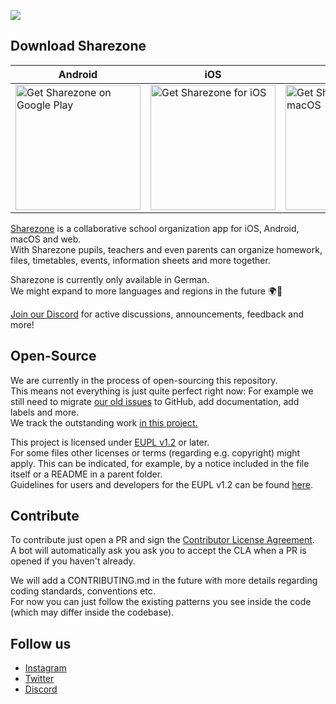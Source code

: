 ![](https://user-images.githubusercontent.com/29028262/151260826-4d13664c-8269-442c-bf78-1197899afffb.png)

## Download Sharezone

Android | iOS  | macOS | Web
---|---|--- | ---
<a href='https://play.google.com/store/apps/details?id=de.codingbrain.sharezone'><img width=200 alt='Get Sharezone on Google Play' src='https://play.google.com/intl/en_us/badges/static/images/badges/en_badge_web_generic.png'/> | <a href='https://apps.apple.com/de/app/sharezone/id1434868489'><img width=200 alt='Get Sharezone for iOS' src='https://user-images.githubusercontent.com/29028262/151261787-583371c2-db71-48c0-8dcf-64abb1af9090.svg'/> | <a href='https://apps.apple.com/de/app/sharezone/id1434868489'><img width=200 alt='Get Sharezone for macOS' src='https://user-images.githubusercontent.com/29028262/151261788-bce0bb3a-52a4-48d7-ab03-75bc4e904e7b.svg'/> | <a href='https://web.sharezone.net'><img width=200 alt='Open the Sharezone web app' src='https://user-images.githubusercontent.com/29028262/151261789-ac4d7496-ff14-4ef0-8d9f-c9fee72cb302.png'/>


[Sharezone](https://sharezone.net) is a collaborative school organization app for iOS, Android, macOS and web.\
With Sharezone pupils, teachers and even parents can organize homework, files, timetables, events, information sheets and more together.  

Sharezone is currently only available in German.  
We might expand to more languages and regions in the future 🌍🚀

[Join our Discord](https://sharezone.net/discord) for active discussions, announcements, feedback and more!

## Open-Source

We are currently in the process of open-sourcing this repository.\
This means not everything is just quite perfect right now: For example we still need to migrate [our old issues](https://gitlab.com/codingbrain/sharezone/sharezone-app/-/issues) to GitHub, add documentation, add labels and more.\
We track the outstanding work [in this project.](https://github.com/SharezoneApp/sharezone-app/projects/1)

This project is licensed under [EUPL v1.2](https://joinup.ec.europa.eu/collection/eupl/eupl-text-eupl-12) or later.\
For some files other licenses or terms (regarding e.g. copyright) might apply. This can be indicated, for example, by a notice included in the file itself or a README in a parent folder.\
Guidelines for users and developers for the EUPL v1.2 can be found [here](https://joinup.ec.europa.eu/collection/eupl/guidelines-users-and-developers).

## Contribute

To contribute just open a PR and sign the [Contributor License Agreement](https://github.com/SharezoneApp/public/wiki/Sharezone-CLA-Overview).   
A bot will automatically ask you ask you to accept the CLA when a PR is opened if you haven't already.  
  
We will add a CONTRIBUTING.md in the future with more details regarding coding standards, conventions etc.    
For now you can just follow the existing patterns you see inside the code (which may differ inside the codebase).  

## Follow us

- [Instagram](https://www.instagram.com/sharezone.app/)
- [Twitter](https://twitter.com/SharezoneApp)
- [Discord](https://sharezone.net/discord)
